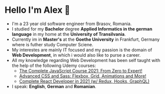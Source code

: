 # Hello I'm Alex 👋
- I'm a 23 year old software engineer from Brasov, Romania.
- I studied for my **Bachelor** degree **Applied Informatics in the german language** in my home at the **University of Transilvania**. 
- Currently im in **Master's** at the **Goethe University** in Frankfurt, Germany where is futher study Computer Sciene.
- My interestes are mainly IT focused and my passion is the domain of **Web Development**, in which i would also like to purse a career.
- All my knowledge regarding Web Development has been self taught with the help of the following Udemy courses: 
  - [The Complete JavaScript Course 2021: From Zero to Expert!](https://www.udemy.com/course/the-complete-javascript-course/)
  - [Advanced CSS and Sass: Flexbox, Grid, Animations and More!](https://www.udemy.com/course/advanced-css-and-sass/)
  - [Complete React Developer in 2021 (w/ Redux, Hooks, GraphQL)](https://www.udemy.com/course/complete-react-developer-zero-to-mastery/)
- I speak: **English**, **German** and **Romanian**.
